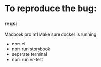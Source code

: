 # To reproduce the bug:

### reqs:

Macbook pro m1
Make sure docker is running

- npm ci
- npm run storybook
- seperate terminal
- npm run vr-test

